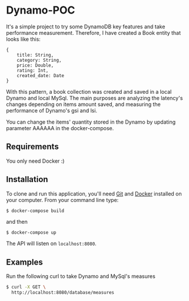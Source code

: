 # Dynamo-POC

It's a simple project to try some DynamoDB key features and take performance measurement. Therefore, I have created a Book entity that looks like this:
```
{
    title: String,
    category: String,
    price: Double,
    rating: Int,
    created_date: Date    
}
```
With this pattern, a book collection was created and saved in a local Dynamo and local MySql.
The main purposes are analyzing the latency's changes depending on items amount saved, and measuring the performance of Dynamo's gsi and lsi.

You can change the items' quantity stored in the Dynamo by updating parameter AAAAAA in the docker-compose.
## Requirements
You only need Docker :)

## Installation
To clone and run this application, you'll need [Git](https://git-scm.com) and [Docker](https://www.docker.com/get-started) installed on your computer. From your command line type:
 ```bash
$ docker-compose build 
 ```
and then
 ```
$ docker-compose up
 ```
The API will listen on `localhost:8080`.

## Examples
Run the following curl to take Dynamo and MySql's measures
```bash
$ curl -X GET \
  http://localhost:8080/database/measures
```
